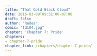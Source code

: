 ```yaml
---
title: "That Cold Black Cloud"
date: 2016-03-09T09:51:00-07:00
draft: false
author: "Rades"
comic: "fd104.jpg"
chapter: 'Chapter 7: Pride'
chapters:
- chapter-7-pride
chapter_link: /chapters/chapter-7-pride/
---
```

